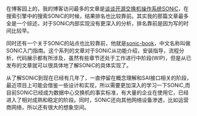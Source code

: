 在博客园上的，我的博客访问最多的文章是[谈谈开源交换机操作系统SONiC](https://www.cnblogs.com/lionelgeng/p/16330586.html)，在搜索引擎中的搜索SONiC的时候，结果排名也比较靠前。其实我的那篇文章最多全是一个综述，对于SONiC内部实现没有更深入的分析，排名靠前是因为写的时间比较早。

同时还有一个关于SONiC的站点也比较靠前，他就是[sonic-book](https://r12f.com/sonic-book)，中文名称叫做SONiC入门指南。这个系列的文章对于SONiC从功能介绍，安装指导，流程分析，代码展示都有所涉及，虽然有些章节还处于工作进行中阶段(WIP)，但是从已发布的文章就可以很具体地了解SONiC的具体实现了。

从了解SONiC到现在已经有几年了，一直停留在概念理解和SAI接口相关的阶段，最近项目上可能会借鉴一些设计和实现，所以需要更加深入的学习一下SONiC,而目前SONiC已经成为数据中心交换机的事实标准，有大量的企业在使用它，已经进入了相对成熟和稳定的阶段。同时，SONiC还向其他网络设备渗透，比如运营商网络，所以还有很大的想象空间。
